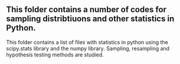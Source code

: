 ## This folder contains a number of codes for sampling distribtiuons and other statistics in Python.
This folder contains a list of files with statistics in python using the scipy.stats library and the numpy library. Sampling, resampling and hypothesis testing methods are studied.  
